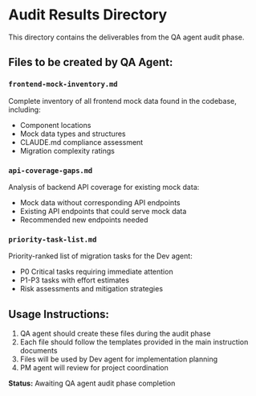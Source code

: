 # Audit Results Directory

This directory contains the deliverables from the QA agent audit phase.

## Files to be created by QA Agent:

### `frontend-mock-inventory.md`
Complete inventory of all frontend mock data found in the codebase, including:
- Component locations
- Mock data types and structures  
- CLAUDE.md compliance assessment
- Migration complexity ratings

### `api-coverage-gaps.md`
Analysis of backend API coverage for existing mock data:
- Mock data without corresponding API endpoints
- Existing API endpoints that could serve mock data
- Recommended new endpoints needed

### `priority-task-list.md`
Priority-ranked list of migration tasks for the Dev agent:
- P0 Critical tasks requiring immediate attention
- P1-P3 tasks with effort estimates
- Risk assessments and mitigation strategies

## Usage Instructions:

1. QA agent should create these files during the audit phase
2. Each file should follow the templates provided in the main instruction documents
3. Files will be used by Dev agent for implementation planning
4. PM agent will review for project coordination

**Status:** Awaiting QA agent audit phase completion